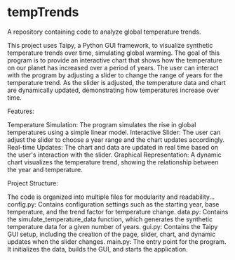 # tempTrends
A repository containing code to analyze global temperature trends.

This project uses Taipy, a Python GUI framework, to visualize synthetic temperature trends over time, simulating global warming. The goal of this program is to provide an interactive chart that shows how the temperature on our planet has increased over a period of years. The user can interact with the program by adjusting a slider to change the range of years for the temperature trend. As the slider is adjusted, the temperature data and chart are dynamically updated, demonstrating how temperatures increase over time.

Features:

Temperature Simulation: The program simulates the rise in global temperatures using a simple linear model.
Interactive Slider: The user can adjust the slider to choose a year range and the chart updates accordingly.
Real-time Updates: The chart and data are updated in real time based on the user's interaction with the slider.
Graphical Representation: A dynamic chart visualizes the temperature trend, showing the relationship between the year and temperature.

Project Structure:

The code is organized into multiple files for modularity and readability...
config.py: Contains configuration settings such as the starting year, base temperature, and the trend factor for temperature change.
data.py: Contains the simulate_temperature_data function, which generates the synthetic temperature data for a given number of years.
gui.py: Contains the Taipy GUI setup, including the creation of the page, slider, chart, and dynamic updates when the slider changes.
main.py: The entry point for the program. It initializes the data, builds the GUI, and starts the application.
